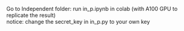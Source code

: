 Go to Independent folder: run in_p.ipynb in colab (with A100 GPU to replicate the result) <br> 
notice: change the secret_key in in_p.py to your own key
